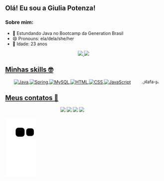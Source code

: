 ## Olá! Eu sou a Giulia Potenza! 
### Sobre mim:

- 🌱 Estundando Java no Bootcamp da Generation Brasil
- 😄 Pronouns: ela/dela/she/her
- 🎂 Idade: 23 anos

<div align="center">
  <a href="https://github.com/gifaela">
  <img height="150em" src="https://github-readme-stats.vercel.app/api?username=gifaela&show_icons=true&theme=dark&include_all_commits=true&count_private=true"/>
  <img height="150em" src="https://github-readme-stats.vercel.app/api/top-langs/?username=gifaela&layout=compact&langs_count=7&theme=dark"/>
</div>

## Minhas skills :nerd_face:
<div align="center">
 <img align="center" alt="Java" src="https://img.shields.io/badge/Java-ED8B00?style=for-the-badge&logo=java&logoColor=white" />
 <img align="center" alt="Spring" src="https://img.shields.io/badge/Spring-6DB33F?style=for-the-badge&logo=spring&logoColor=white" />
 <img align="center" alt="MySQL" src="https://img.shields.io/badge/MySQL-00000F?style=for-the-badge&logo=mysql&logoColor=white" />
 <img align="center" alt="HTML" src="https://img.shields.io/badge/HTML5-E34F26?style=for-the-badge&logo=html5&logoColor=white" />
 <img align="center" alt="CSS" src="https://img.shields.io/badge/CSS3-1572B6?style=for-the-badge&logo=css3&logoColor=white" />
 <img align="center" alt="JavaScript" src="https://img.shields.io/badge/JavaScript-F7DF1E?style=for-the-badge&logo=javascript&logoColor=black" />
  
 <img align="right" alt="Rafa-pic" height="150" style="border-radius:50px;" src="https://share-cdn.picrew.me/shareImg/org/202203/338224_luSfvfMy.png">
</div>  

## Meus contatos :iphone:
<div align="center">
   <a href="https://linkedin.com/in/giulia-potenza" target="_blank"><img src="https://img.shields.io/badge/-LinkedIn-%230077B5?style=for-the-badge&logo=linkedin&logoColor=white" target="_blank"></a>  
  <a href="https://discord.com/channels/@me" target="_blank"><img src="https://img.shields.io/badge/Discord-7289DA?style=for-the-badge&logo=discord&logoColor=white" target="_blank"></a> 
   <a href = "mailto:giulia-rafa@hotmail.com"  target="_blank" ><img src=https://img.shields.io/badge/Microsoft_Outlook-0078D4?style=for-the-badge&logo=microsoft-outlook&logoColor=white"
target="_blank"></a>  
  <a href="https://instagram.com/heey_giulia" target="_blank"><img src="https://img.shields.io/badge/-Instagram-%23E4405F?style=for-the-badge&logo=instagram&logoColor=white" target="_blank"></a>        
</div>
 

  ![Snake animation](https://github.com/gifaela/gifaela/blob/output/github-contribution-grid-snake.svg)


